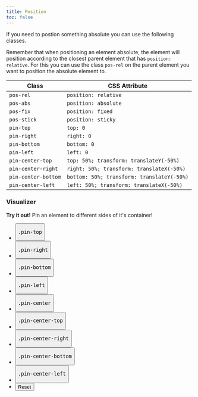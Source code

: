 ```yaml
---
title: Position
toc: false
---
```


If you need to postion something absolute you can use the following classes.

Remember that when positioning an element absolute, the element will position
according to the closest parent element that has `position: relative`. For this
you can use the class `pos-rel` on the parent element you want to position the
absolute element to.

<table class="table mb-4">
  <thead>
    <tr>
      <th>Class</th>
      <th>CSS Attribute</th>
    </tr>
  </thead>
  <tbody>
    <tr>
      <td data-label="Class"><code>pos-rel</code></td>
      <td data-label="CSS Attribute"><code>position: relative</code></td>
    </tr>
    <tr>
      <td data-label="Class"><code>pos-abs</code></td>
      <td data-label="CSS Attribute"><code>position: absolute</code></td>
    </tr>
    <tr>
      <td data-label="Class"><code>pos-fix</code></td>
      <td data-label="CSS Attribute"><code>position: fixed</code></td>
    </tr>
    <tr>
      <td data-label="Class"><code>pos-stick</code></td>
      <td data-label="CSS Attribute"><code>position: sticky</code></td>
    </tr>
    <tr>
      <td data-label="Class"><code>pin-top</code></td>
      <td data-label="CSS Attribute"><code>top: 0</code></td>
    </tr>
    <tr>
      <td data-label="Class"><code>pin-right</code></td>
      <td data-label="CSS Attribute"><code>right: 0</code></td>
    </tr>
    <tr>
      <td data-label="Class"><code>pin-bottom</code></td>
      <td data-label="CSS Attribute"><code>bottom: 0</code></td>
    </tr>
    <tr>
      <td data-label="Class"><code>pin-left</code></td>
      <td data-label="CSS Attribute"><code>left: 0</code></td>
    </tr>
    <tr>
      <td data-label="Class"><code>pin-center-top</code></td>
      <td data-label="CSS Attribute"><code>top: 50%; transform: translateY(-50%)</code></td>
    </tr>
    <tr>
      <td data-label="Class"><code>pin-center-right</code></td>
      <td data-label="CSS Attribute"><code>right: 50%; transform: translateX(-50%)</code></td>
    </tr>
    <tr>
      <td data-label="Class"><code>pin-center-bottom</code></td>
      <td data-label="CSS Attribute"><code>bottom: 50%; transform: translateY(-50%)</code></td>
    </tr>
    <tr>
      <td data-label="Class"><code>pin-center-left</code></td>
      <td data-label="CSS Attribute"><code>left: 50%; transform: translateX(-50%)</code></td>
    </tr>
  </tbody>
</table>

<section>
  <h3 class="mb-3">Visualizer</h3>
  <div class="linear-gradient inverted px-4 py-3 block-container" 
      data-callout-header="tables tip" 
      data-callout-radius="0 3rem 0 3rem"
      data-gradient-direction="30deg"
      data-gradient-start="midnightblue 20%, purple 40%"
      data-gradient-stop="indigo"
      data-gradient-fallback="indigo">
    <i class="pi-rocket mr-1"></i>
    <strong class="mr-1">Try it out!</strong> 
    Pin an element to different sides of it's container!
  </div>
  <div class="visualizer block-container p-3 py-4 border border--color-lighter border--width-5 tablet-up-2">
    <div class="actions block">
      <ul class="list">
        <li>
          <button class="button" data-example-elements="pos-abs pin-top">
            <pre>.pin-top</pre>
          </button>
        </li>
        <li>
          <button class="button" data-example-elements="pin-right">
            <pre>.pin-right</pre>
          </button>
        </li>
        <li>
          <button class="button" data-example-elements="pin-bottom">
            <pre>.pin-bottom</pre>
          </button>
        </li>
        <li>
          <button class="button" data-example-elements="pin-left">
            <pre>.pin-left</pre>
          </button>
        </li>
        <li>
          <button class="button" data-example-elements="pin-center">
            <pre>.pin-center</pre>
          </button>
        </li>
        <li>
          <button class="button" data-example-elements="pin-center-top">
            <pre>.pin-center-top</pre>
          </button>
        </li>
        <li>
          <button class="button" data-example-elements="pin-center-right">
            <pre>.pin-center-right</pre>
          </button>
        </li>
        <li>
          <button class="button" data-example-elements="pin-center-bottom">
            <pre>.pin-center-bottom</pre>
          </button>
        </li>
        <li>
          <button class="button" data-example-elements="pin-center-left">
            <pre>.pin-center-left</pre>
          </button>
        </li>
        <li>
          <button class="button button--salmon text--white" data-reset="true">
            Reset
          </button>
        </li>
      </ul>
    </div>
    <div class="results rounded-2 block background--dark p-3" data-default-class="pos-rel vh-25 w-100">
      <div class="abstract-element background--light-purple border border--color-white pos-abs"></div>
    </div>
  </div>
</section>